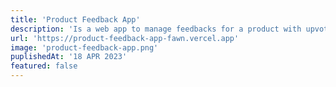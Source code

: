 ```yaml
---
title: 'Product Feedback App'
description: 'Is a web app to manage feedbacks for a product with upvote. built using Next.js, MongoDB, and Tailwind CSS.'
url: 'https://product-feedback-app-fawn.vercel.app'
image: 'product-feedback-app.png'
puplishedAt: '18 APR 2023'
featured: false
---
```

